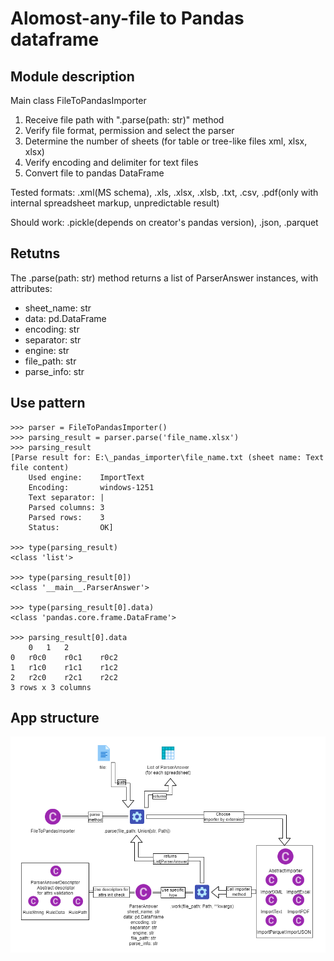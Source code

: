 # Alomost-any-file to Pandas dataframe

## Module description

Main class FileToPandasImporter
1. Receive file path with ".parse(path: str)" method
2. Verify file format, permission and select the parser
3. Determine the number of sheets (for table or tree-like files xml, xlsx, xlsx)
4. Verify encoding and delimiter for text files
5. Convert file to pandas DataFrame

Tested formats: .xml(MS schema), .xls, .xlsx, .xlsb, .txt, .csv, .pdf(only with internal spreadsheet markup, unpredictable result)

Should work: .pickle(depends on creator's pandas version), .json, .parquet
  
## Retutns

The .parse(path: str) method returns a list of ParserAnswer instances, with attributes:
- sheet_name: str
- data: pd.DataFrame
- encoding: str
- separator: str
- engine: str
- file_path: str
- parse_info: str

## Use pattern

```
>>> parser = FileToPandasImporter()
>>> parsing_result = parser.parse('file_name.xlsx')
>>> parsing_result
[Parse result for: E:\_pandas_importer\file_name.txt (sheet name: Text file content)
 	Used engine:    ImportText
 	Encoding:       windows-1251
 	Text separator: |
 	Parsed columns: 3
 	Parsed rows:    3
 	Status:         OK]

>>> type(parsing_result)
<class 'list'>

>>> type(parsing_result[0])
<class '__main__.ParserAnswer'>

>>> type(parsing_result[0].data)
<class 'pandas.core.frame.DataFrame'>

>>> parsing_result[0].data
    0   1   2
0   r0c0    r0c1    r0c2    
1   r1c0    r1c1    r1c2   
2   r2c0    r2c1    r2c2   
3 rows x 3 columns
```
## App structure

![](schema.png)

